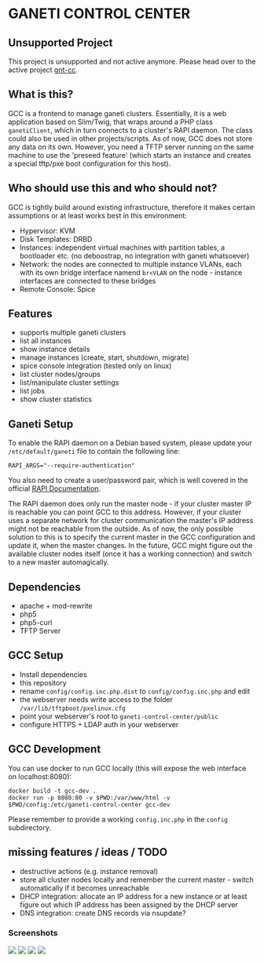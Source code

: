 # GANETI CONTROL CENTER

## Unsupported Project

This project is unsupported and not active anymore.
Please head over to the active project [gnt-cc](https://github.com/sipgate/gnt-cc).

## What is this?

GCC is a frontend to manage ganeti clusters. Essentially, it is a web application based on Slim/Twig, that wraps around a PHP class ```ganetiClient```, which in turn connects to a cluster's RAPI daemon. The class could also be used in other projects/scripts. As of now, GCC does not store any data on its own. However, you need a TFTP server running on the same machine to use the 'preseed feature' (which starts an instance and creates a special tftp/pxe boot configuration for this host).

## Who should use this and who should not?

GCC is tightly build around existing infrastructure, therefore it makes certain assumptions or at least works best in this environment:
* Hypervisor: KVM
* Disk Templates: DRBD
* Instances: independent virtual machines with partition tables, a bootloader etc. (no deboostrap, no integration with ganeti whatsoever)
* Network: the nodes are connected to multiple instance VLANs, each with its own bridge interface namend ```br<VLAN``` on the node - instance interfaces are connected to these bridges
* Remote Console: Spice

## Features

* supports multiple ganeti clusters
* list all instances
* show instance details
* manage instances (create, start, shutdown, migrate)
* spice console integration (tested only on linux)
* list cluster nodes/groups
* list/manipulate cluster settings
* list jobs
* show cluster statistics

## Ganeti Setup

To enable the RAPI daemon on a Debian based system, please update your ```/etc/default/ganeti``` file to contain the following line:
```
RAPI_ARGS="--require-authentication"
```
You also need to create a user/password pair, which is well covered in the official [RAPI Documentation](http://docs.ganeti.org/ganeti/2.15/html/rapi.html#users-and-passwords).

The RAPI daemon does only run the master node - if your cluster master IP is reachable you can point GCC to this address. However, if your cluster uses a separate network for cluster communication the master's IP address might not be reachable from the outside. As of now, the only possible solution to this is to specify the current master in the GCC configuration and update it, when the master changes. In the future, GCC might figure out the available cluster nodes itself (once it has a working connection) and switch to a new master automagically. 

## Dependencies

* apache + mod-rewrite
* php5
* php5-curl
* TFTP Server

## GCC Setup

* Install dependencies 
* this repository
* rename ```config/config.inc.php.dist``` to ```config/config.inc.php``` and edit
* the webserver needs write access to the folder ```/var/lib/tftpboot/pxelinux.cfg```
* point your webserver's root to ```ganeti-control-center/public```
* configure HTTPS + LDAP auth in your webserver

## GCC Development

You can use docker to run GCC locally (this will expose the web interface on localhost:8080):
```
docker build -t gcc-dev .
docker run -p 8080:80 -v $PWD:/var/www/html -v $PWD/config:/etc/ganeti-control-center gcc-dev
```
Please remember to provide a working `config.inc.php` in the `config` subdirectory.

## missing features / ideas / TODO

* destructive actions (e.g. instance removal)
* store all cluster nodes locally and remember the current master - switch automatically if it becomes unreachable
* DHCP integration: allocate an IP address for a new instance or at least figure out which IP address has been assigned by the DHCP server
* DNS integration: create DNS records via nsupdate? 

### Screenshots

[<img src="http://s15.postimg.org/mms00ql93/gcc_clusternodes.jpg">](http://s15.postimg.org/i0vvsdzq3/gcc_clusternodes.png)
[<img src="http://s8.postimg.org/98xr6m9g1/gcc_instancedetails.jpg">](http://s8.postimg.org/qm81lh4r9/gcc_instancedetails.png)
[<img src="http://s11.postimg.org/wvg91a467/gcc_instances.jpg">](http://s11.postimg.org/byk0wm65f/gcc_instances.png)
[<img src="http://s32.postimg.org/rdogtuh8h/gcc_stats.jpg">](http://s32.postimg.org/apwyrcmh1/gcc_stats.png)
